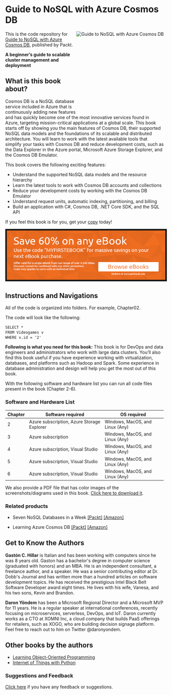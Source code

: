 # Guide to NoSQL with Azure Cosmos DB

<a href="https://www.packtpub.com/big-data-and-business-intelligence/guide-nosql-azure-cosmos-db#utm_source=github&utm_medium=repository&utm_campaign=9781789612899"><img src="https://dz13w8afd47il.cloudfront.net/sites/default/files/imagecache/ppv4_main_book_cover/9781789612899.png" alt="Guide to NoSQL with Azure Cosmos DB" height="256px" align="right"></a>

This is the code repository for [Guide to NoSQL with Azure Cosmos DB](https://www.packtpub.com/big-data-and-business-intelligence/guide-nosql-azure-cosmos-db#utm_source=github&utm_medium=repository&utm_campaign=9781789612899), published by Packt.

**A beginner’s guide to scalable cluster management and deployment**

## What is this book about?
Cosmos DB is a NoSQL database service included in Azure that is continuously adding new features and has quickly become one of the most innovative services found in Azure, targeting mission-critical applications at a global scale. This book starts off by showing you the main features of Cosmos DB, their supported NoSQL data models and the foundations of its scalable and distributed architecture. You will learn to work with the latest available tools that simplify your tasks with Cosmos DB and reduce development costs, such as the Data Explorer in the Azure portal, Microsoft Azure Storage Explorer, and the Cosmos DB Emulator.

This book covers the following exciting features: 
* Understand the supported NoSQL data models and the resource hierarchy
* Learn the latest tools to work with Cosmos DB accounts and collections
* Reduce your development costs by working with the Cosmos DB Emulator
* Understand request units, automatic indexing, partitioning, and billing
* Build an application with C#, Cosmos DB, .NET Core SDK, and the SQL API

If you feel this book is for you, get your [copy](https://www.amazon.com/dp/1789137381) today!

<a href="https://www.packtpub.com/?utm_source=github&utm_medium=banner&utm_campaign=GitHubBanner"><img src="https://raw.githubusercontent.com/PacktPublishing/GitHub/master/GitHub.png" 
alt="https://www.packtpub.com/" border="5" /></a>


## Instructions and Navigations
All of the code is organized into folders. For example, Chapter02.

The code will look like the following:
```
SELECT *
FROM Videogames v
WHERE v.id = '2'
```

**Following is what you need for this book:**
This book is for DevOps and data engineers and administrators who work with large data clusters. You’ll also find this book useful if you have experience working with virtualization, databases, and platforms such as Hadoop and Spark. Some experience in database administration and design will help you get the most out of this book.

With the following software and hardware list you can run all code files present in the book (Chapter 2-6).

### Software and Hardware List

| Chapter  | Software required                   | OS required                        |
| -------- | ------------------------------------| -----------------------------------|
| 2        |Azure subscription, Azure Storage Explorer                      | Windows, MacOS, and Linux (Any) |
| 3        |Azure subscription            | Windows, MacOS, and Linux (Any) |
| 4        | Azure subscription, Visual Studio             | Windows, MacOS, and Linux (Any) |
| 5        | Azure subscription, Visual Studio            | Windows, MacOS, and Linux (Any) |
| 6        | Azure subscription, Visual Studio             | Windows, MacOS, and Linux (Any) |



We also provide a PDF file that has color images of the screenshots/diagrams used in this book. [Click here to download it](https://www.packtpub.com/sites/default/files/downloads/9781789612899_ColorImages.pdf).

### Related products 
* Seven NoSQL Databases in a Week [[Packt]](https://www.packtpub.com/big-data-and-business-intelligence/seven-nosql-databases-week#utm_source=github&utm_medium=repository&utm_campaign=9781787288867) [[Amazon]](https://www.amazon.com/dp/1787288862)

* Learning Azure Cosmos DB [[Packt]](https://www.packtpub.com/big-data-and-business-intelligence/learning-azure-cosmos-db#utm_source=github&utm_medium=repository&utm_campaign=9781788476171) [[Amazon]](https://www.amazon.com/dp/1788476174)

## Get to Know the Authors
**Gastón C. Hillar** is Italian and has been working with computers since he was 8 years old.
Gaston has a bachelor's degree in computer science (graduated with honors) and an MBA.
He is an independent consultant, a freelance author, and a speaker.
He was a senior contributing editor at Dr. Dobb's Journal and has written more than a
hundred articles on software development topics. He has received the prestigious Intel
Black Belt Software Developer award eight times.
He lives with his wife, Vanesa, and his two sons, Kevin and Brandon.

**Daron Yöndem** has been a Microsoft Regional Director and a Microsoft MVP for 11 years.
He is a regular speaker at international conferences, recently focusing on microservices,
serverless, DevOps, and IoT. Daron currently works as a CTO at XOMNI Inc, a cloud
company that builds PaaS offerings for retailers, such as XOGO, who are building decision
signage platform. Feel free to reach out to him on Twitter @daronyondem.


## Other books by the authors
* [Learning Object-Oriented Programming](https://www.packtpub.com/application-development/learning-object-oriented-programming#utm_source=github&utm_medium=repository&utm_campaign=9781785289637)
* [Internet of Things with Python](https://www.packtpub.com/hardware-and-creative/internet-things-python#utm_source=github&utm_medium=repository&utm_campaign=9781785881381)

### Suggestions and Feedback
[Click here](https://docs.google.com/forms/d/e/1FAIpQLSdy7dATC6QmEL81FIUuymZ0Wy9vH1jHkvpY57OiMeKGqib_Ow/viewform) if you have any feedback or suggestions.
